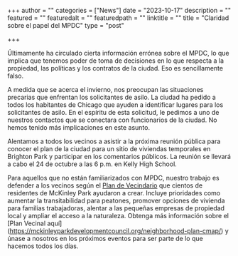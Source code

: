 +++
author = ""
categories = ["News"]
date = "2023-10-17"
description = ""
featured = ""
featuredalt = ""
featuredpath = ""
linktitle = ""
title = "Claridad sobre el papel del MPDC"
type = "post"

+++ 

Últimamente ha circulado cierta información errónea sobre el MPDC, lo que implica que tenemos poder de toma de decisiones en lo que respecta a la propiedad, las políticas y los contratos de la ciudad. Eso es sencillamente falso.

A medida que se acerca el invierno, nos preocupan las situaciones precarias que enfrentan los solicitantes de asilo. La ciudad ha pedido a todos los habitantes de Chicago que ayuden a identificar lugares para los solicitantes de asilo. En el espíritu de esta solicitud, le pedimos a uno de nuestros contactos que se conectara con funcionarios de la ciudad. No hemos tenido más implicaciones en este asunto.

Alentamos a todos los vecinos a asistir a la próxima reunión pública para conocer el plan de la ciudad para un sitio de viviendas temporales en Brighton Park y participar en los comentarios públicos. La reunión se llevará a cabo el 24 de octubre a las 6 p.m. en Kelly High School.

Para aquellos que no están familiarizados con MPDC, nuestro trabajo es defender a los vecinos según el [Plan de Vecindario](https://mckinleyparkdevelopmentcouncil.org/neighborhood-plan-cmap/) que cientos de residentes de McKinley Park ayudaron a crear. Incluye prioridades como aumentar la transitabilidad para peatones, promover opciones de vivienda para familias trabajadoras, alentar a las pequeñas empresas de propiedad local y ampliar el acceso a la naturaleza. Obtenga más información sobre el [Plan Vecinal aquí] (https://mckinleyparkdevelopmentcouncil.org/neighborhood-plan-cmap/) y únase a nosotros en los próximos eventos para ser parte de lo que hacemos todos los días.










